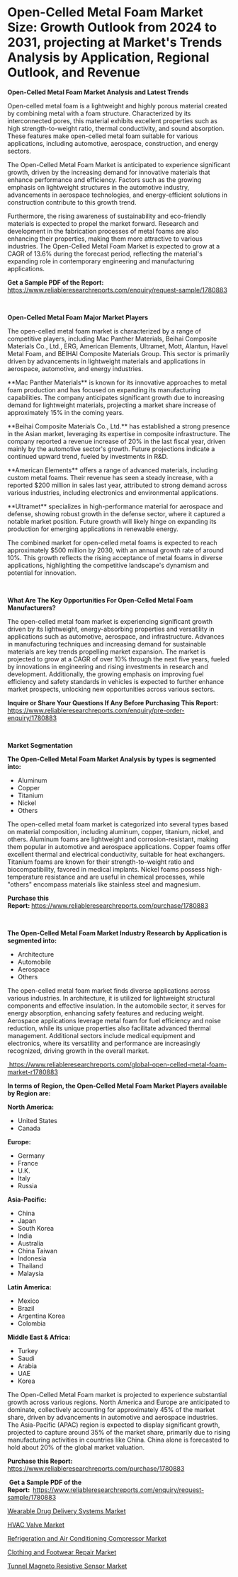 <p><h1>Open-Celled Metal Foam Market Size: Growth Outlook from 2024 to 2031, projecting at Market's Trends Analysis by Application, Regional Outlook, and Revenue</h1></p><p><strong>Open-Celled Metal Foam Market Analysis and Latest Trends</strong></p>
<p><p>Open-celled metal foam is a lightweight and highly porous material created by combining metal with a foam structure. Characterized by its interconnected pores, this material exhibits excellent properties such as high strength-to-weight ratio, thermal conductivity, and sound absorption. These features make open-celled metal foam suitable for various applications, including automotive, aerospace, construction, and energy sectors.</p><p>The Open-Celled Metal Foam Market is anticipated to experience significant growth, driven by the increasing demand for innovative materials that enhance performance and efficiency. Factors such as the growing emphasis on lightweight structures in the automotive industry, advancements in aerospace technologies, and energy-efficient solutions in construction contribute to this growth trend. </p><p>Furthermore, the rising awareness of sustainability and eco-friendly materials is expected to propel the market forward. Research and development in the fabrication processes of metal foams are also enhancing their properties, making them more attractive to various industries. The Open-Celled Metal Foam Market is expected to grow at a CAGR of 13.6% during the forecast period, reflecting the material's expanding role in contemporary engineering and manufacturing applications.</p></p>
<p><strong>Get a Sample PDF of the Report:&nbsp;</strong> <a href="https://www.reliableresearchreports.com/enquiry/request-sample/1780883?utm_campaign=16&utm_medium=2&utm_source=Github&utm_content=ia&utm_term=13102024&utm_id=open-celled-metal-foam">https://www.reliableresearchreports.com/enquiry/request-sample/1780883</a></p>
<p>&nbsp;</p>
<p><strong>Open-Celled Metal Foam Major Market Players</strong></p>
<p><p>The open-celled metal foam market is characterized by a range of competitive players, including Mac Panther Materials, Beihai Composite Materials Co., Ltd., ERG, American Elements, Ultramet, Mott, Alantun, Havel Metal Foam, and BEIHAI Composite Materials Group. This sector is primarily driven by advancements in lightweight materials and applications in aerospace, automotive, and energy industries.</p><p>**Mac Panther Materials** is known for its innovative approaches to metal foam production and has focused on expanding its manufacturing capabilities. The company anticipates significant growth due to increasing demand for lightweight materials, projecting a market share increase of approximately 15% in the coming years.</p><p>**Beihai Composite Materials Co., Ltd.** has established a strong presence in the Asian market, leveraging its expertise in composite infrastructure. The company reported a revenue increase of 20% in the last fiscal year, driven mainly by the automotive sector's growth. Future projections indicate a continued upward trend, fueled by investments in R&D.</p><p>**American Elements** offers a range of advanced materials, including custom metal foams. Their revenue has seen a steady increase, with a reported $200 million in sales last year, attributed to strong demand across various industries, including electronics and environmental applications.</p><p>**Ultramet** specializes in high-performance material for aerospace and defense, showing robust growth in the defense sector, where it captured a notable market position. Future growth will likely hinge on expanding its production for emerging applications in renewable energy.</p><p>The combined market for open-celled metal foams is expected to reach approximately $500 million by 2030, with an annual growth rate of around 10%. This growth reflects the rising acceptance of metal foams in diverse applications, highlighting the competitive landscape's dynamism and potential for innovation.</p></p>
<p>&nbsp;</p>
<p><strong>What Are The Key Opportunities For Open-Celled Metal Foam Manufacturers?</strong></p>
<p><p>The open-celled metal foam market is experiencing significant growth driven by its lightweight, energy-absorbing properties and versatility in applications such as automotive, aerospace, and infrastructure. Advances in manufacturing techniques and increasing demand for sustainable materials are key trends propelling market expansion. The market is projected to grow at a CAGR of over 10% through the next five years, fueled by innovations in engineering and rising investments in research and development. Additionally, the growing emphasis on improving fuel efficiency and safety standards in vehicles is expected to further enhance market prospects, unlocking new opportunities across various sectors.</p></p>
<p><strong>Inquire or Share Your Questions If Any Before Purchasing This Report:</strong> <a href="https://www.reliableresearchreports.com/enquiry/pre-order-enquiry/1780883?utm_campaign=16&utm_medium=2&utm_source=Github&utm_content=ia&utm_term=13102024&utm_id=open-celled-metal-foam">https://www.reliableresearchreports.com/enquiry/pre-order-enquiry/1780883</a></p>
<p>&nbsp;</p>
<p><strong>Market Segmentation</strong></p>
<p><strong>The Open-Celled Metal Foam Market Analysis by types is segmented into:</strong></p>
<p><ul><li>Aluminum</li><li>Copper</li><li>Titanium</li><li>Nickel</li><li>Others</li></ul></p>
<p><p>The open-celled metal foam market is categorized into several types based on material composition, including aluminum, copper, titanium, nickel, and others. Aluminum foams are lightweight and corrosion-resistant, making them popular in automotive and aerospace applications. Copper foams offer excellent thermal and electrical conductivity, suitable for heat exchangers. Titanium foams are known for their strength-to-weight ratio and biocompatibility, favored in medical implants. Nickel foams possess high-temperature resistance and are useful in chemical processes, while "others" encompass materials like stainless steel and magnesium.</p></p>
<p><strong>Purchase this Report:&nbsp;</strong><a href="https://www.reliableresearchreports.com/purchase/1780883?utm_campaign=16&utm_medium=2&utm_source=Github&utm_content=ia&utm_term=13102024&utm_id=open-celled-metal-foam">https://www.reliableresearchreports.com/purchase/1780883</a></p>
<p>&nbsp;</p>
<p><strong>The Open-Celled Metal Foam Market Industry Research by Application is segmented into:</strong></p>
<p><ul><li>Architecture</li><li>Automobile</li><li>Aerospace</li><li>Others</li></ul></p>
<p><p>The open-celled metal foam market finds diverse applications across various industries. In architecture, it is utilized for lightweight structural components and effective insulation. In the automobile sector, it serves for energy absorption, enhancing safety features and reducing weight. Aerospace applications leverage metal foam for fuel efficiency and noise reduction, while its unique properties also facilitate advanced thermal management. Additional sectors include medical equipment and electronics, where its versatility and performance are increasingly recognized, driving growth in the overall market.</p></p>
<p><a href="https://www.reliableresearchreports.com/global-open-celled-metal-foam-market-r1780883?utm_campaign=16&utm_medium=2&utm_source=Github&utm_content=ia&utm_term=13102024&utm_id=open-celled-metal-foam">&nbsp;https://www.reliableresearchreports.com/global-open-celled-metal-foam-market-r1780883</a></p>
<p><strong>In terms of Region, the Open-Celled Metal Foam Market Players available by Region are:</strong></p>
<p>
    <p> <strong> North America: </strong>
        <ul>
            <li>United States</li>
            <li>Canada</li>
        </ul>
        </p> 
    <p> <strong> Europe: </strong>
        <ul>
            <li>Germany</li>
            <li>France</li>
            <li>U.K.</li>
            <li>Italy</li>
            <li>Russia</li>
        </ul>
        </p> 
    <p> <strong> Asia-Pacific: </strong>
        <ul>
            <li>China</li>
            <li>Japan</li>
            <li>South Korea</li>
            <li>India</li>
            <li>Australia</li>
            <li>China Taiwan</li>
            <li>Indonesia</li>
            <li>Thailand</li>
            <li>Malaysia</li>
        </ul>
        </p> 
    <p> <strong> Latin America: </strong>
        <ul>
            <li>Mexico</li>
            <li>Brazil</li>
            <li>Argentina Korea</li>
            <li>Colombia</li>
        </ul>
        </p> 
    <p> <strong> Middle East & Africa: </strong>
        <ul>
            <li>Turkey</li>
            <li>Saudi</li>
            <li>Arabia</li>
            <li>UAE</li>
            <li>Korea</li>
        </ul>
    </p>
    </p>
<p><p>The Open-Celled Metal Foam market is projected to experience substantial growth across various regions. North America and Europe are anticipated to dominate, collectively accounting for approximately 45% of the market share, driven by advancements in automotive and aerospace industries. The Asia-Pacific (APAC) region is expected to display significant growth, projected to capture around 35% of the market share, primarily due to rising manufacturing activities in countries like China. China alone is forecasted to hold about 20% of the global market valuation.</p></p>
<p><strong>Purchase this Report: </strong><a href="https://www.reliableresearchreports.com/purchase/1780883?utm_campaign=16&utm_medium=2&utm_source=Github&utm_content=ia&utm_term=13102024&utm_id=open-celled-metal-foam">https://www.reliableresearchreports.com/purchase/1780883</a></p>
<p>&nbsp;<strong>Get a Sample PDF of the Report:&nbsp;&nbsp;</strong><a href="https://www.reliableresearchreports.com/enquiry/request-sample/1780883?utm_campaign=16&utm_medium=2&utm_source=Github&utm_content=ia&utm_term=13102024&utm_id=open-celled-metal-foam">https://www.reliableresearchreports.com/enquiry/request-sample/1780883</a></p>
<p><strong></strong></p>
<p><p><a href="https://github.com/MariaWashington76/Market-Research-Report-List-1/blob/main/wearable-drug-delivery-systems-market.md?utm_campaign=16&utm_medium=2&utm_source=Github&utm_content=ia&utm_term=13102024&utm_id=open-celled-metal-foam">Wearable Drug Delivery Systems Market</a></p><p><a href="https://issuu.com/reportprime-2/docs/hvac-valve-market-size-2030.pptx_b3836d339c1288?utm_campaign=16&utm_medium=2&utm_source=Github&utm_content=ia&utm_term=13102024&utm_id=open-celled-metal-foam">HVAC Valve Market</a></p><p><a href="https://issuu.com/reportprime-2/docs/refrigeration-and-air-conditioning-_a9ac8116d6669a?utm_campaign=16&utm_medium=2&utm_source=Github&utm_content=ia&utm_term=13102024&utm_id=open-celled-metal-foam">Refrigeration and Air Conditioning Compressor Market</a></p><p><a href="https://github.com/pinesamshigoz/Market-Research-Report-List-1/blob/main/clothing-and-footwear-repair-market.md?utm_campaign=16&utm_medium=2&utm_source=Github&utm_content=ia&utm_term=13102024&utm_id=open-celled-metal-foam">Clothing and Footwear Repair Market</a></p><p><a href="https://www.linkedin.com/pulse/insights-tunnel-magneto-resistive-sensor-market-size-which-lvzhf?utm_campaign=16&utm_medium=2&utm_source=Github&utm_content=ia&utm_term=13102024&utm_id=open-celled-metal-foam">Tunnel Magneto Resistive Sensor Market</a></p></p>